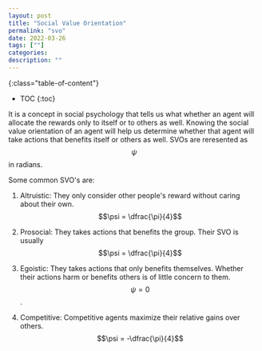 ```yaml
---
layout: post
title: "Social Value Orientation"
permalink: "svo"
date: 2022-03-26
tags: [""]
categories:
description: ""
---
```


{:class="table-of-content"}
* TOC 
{:toc}

It is a concept in social psychology that tells us what whether an agent will
allocate the rewards only to itself or to others as well. Knowing the social value
orientation of an agent will help us determine whether that agent will take
actions that benefits itself or others as well. SVOs are reresented as $$\psi$$
in radians.

Some common SVO's are:
1. Altruistic: They only consider other people's reward without caring about
   their own. $$\psi = \dfrac{\pi}{4}$$

2. Prosocial: They takes actions that benefits the group. Their SVO is usually
   $$\psi = \dfrac{\pi}{4}$$

3. Egoistic: They takes actions that only benefits themselves. Whether their
   actions harm or benefits others is of little concern to them. $$\psi =  0$$.

4. Competitive: Competitive agents maximize their relative gains over others.
   $$\psi = -\dfrac{\pi}{4}$$

